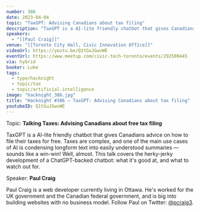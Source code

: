 ```yaml
---
number: 386
date: 2023-04-04
topic: "TaxGPT: Advising Canadians about tax filing"
description: "TaxGPT is a AI-lite friendly chatbot that gives Canadians advice on how to file their taxes for free. Taxes are complex, and one of the main use cases of AI is condensing longform text into easily understood summaries — sounds like a win-win! Well, almost. This talk covers the herky-jerky development of a ChatGPT-backed chatbot: what it's good at, and what to watch out for."
speakers:
  - "[[Paul Craig]]"
venue: "[[Toronto City Hall, Civic Innovation Office]]"
videoUrl: https://youtu.be/Q1tGuJGwvWE
eventUrl: https://www.meetup.com/civic-tech-toronto/events/292500445
via: hybrid
booker: Luke
tags:
  - type/hacknight
  - topic/tax
  - topic/artificial-intelligence
image: "hacknight_386.jpg"
title: "Hacknight #386 – TaxGPT: Advising Canadians about tax filing"
youtubeID: Q1tGuJGwvWE
---
```

Topic: **Talking Taxes: Advising Canadians about free tax filing**

TaxGPT is a AI-lite friendly chatbot that gives Canadians advice on how to file their taxes for free. Taxes are complex, and one of the main use cases of AI is condensing longform text into easily understood summaries — sounds like a win-win! Well, almost. This talk covers the herky-jerky development of a ChatGPT-backed chatbot: what it's good at, and what to watch out for.

Speaker: **Paul Craig**

Paul Craig is a web developer currently living in Ottawa. He's worked for the UK government and the Canadian federal government, and is big into building websites with no business model. Follow Paul on Twitter: [@pcraig3](https://twitter.com/pcraig3).

